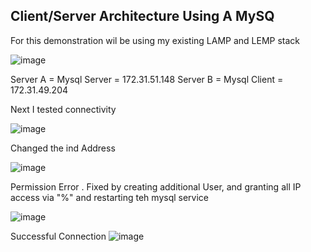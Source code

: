 ## Client/Server Architecture Using A MySQ

For this demonstration wil be using my existing LAMP and LEMP stack 

![image](https://user-images.githubusercontent.com/124367888/218390200-b11a9358-814d-49a8-acb8-c4d1cbefeffe.png)

Server A = Mysql Server =  172.31.51.148
Server B = Mysql Client =  172.31.49.204

Next I tested connectivity 

![image](https://user-images.githubusercontent.com/124367888/218393365-84c1b569-e43a-45d5-a91b-9cd89e72d14f.png)

Changed the ind Address

![image](https://user-images.githubusercontent.com/124367888/218395663-2cf544b2-495e-4a3a-84df-8f5cebeffc87.png)

Permission Error . Fixed by creating additional User, and granting all IP access via "%" and restarting teh mysql service

![image](https://user-images.githubusercontent.com/124367888/218415035-3748e3da-51cd-4c93-a358-1588e30f62ce.png)

Successful Connection 
![image](https://user-images.githubusercontent.com/124367888/218415378-b393541d-4ddd-4d0e-ba51-fae8bdef8005.png)

